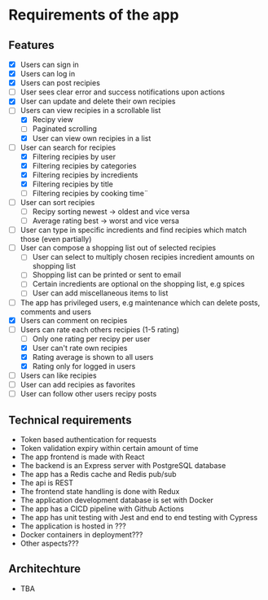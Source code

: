 # Requirements of the app

## Features
- [x] Users can sign in
- [x] Users can log in
- [x] Users can post recipies
- [ ] User sees clear error and success notifications upon actions
- [x] User can update and delete their own recipies
- [ ] Users can view recipies in a scrollable list
    - [x] Recipy view
    - [ ] Paginated scrolling
    - [x] User can view own recipies in a list
- [ ] User can search for recipies
    - [x] Filtering recipies by user
    - [x] Filtering recipies by categories
    - [x] Filtering recipies by incredients
    - [x] Filtering recipies by title
    - [ ] Filtering recipies by cooking time¨
- [ ]  User can sort recipies
    - [ ] Recipy sorting newest -> oldest and vice versa
    - [ ] Average rating best -> worst and vice versa
- [ ] User can type in specific incredients and find recipies which match those (even partially)
- [ ] User can compose a shopping list out of selected recipies
    - [ ] User can select to multiply chosen recipies incredient amounts on shopping list
    - [ ] Shopping list can be printed or sent to email
    - [ ] Certain incredients are optional on the shopping list, e.g spices
    - [ ] User can add miscellaneous items to list
- [ ] The app has privileged users, e.g maintenance which can delete posts, comments and users
- [x] Users can comment on recipies
- [ ] Users can rate each others recipies (1-5 rating)
    - [ ] Only one rating per recipy per user
    - [x] User can't rate own recipies
    - [x] Rating average is shown to all users
    - [x] Rating only for logged in users
- [ ] Users can like recipies 
- [ ] User can add recipies as favorites
- [ ] User can follow other users recipy posts

## Technical requirements
- Token based authentication for requests
- Token validation expiry within certain amount of time
- The app frontend is made with React
- The backend is an Express server with PostgreSQL database
- The app has a Redis cache and Redis pub/sub
- The api is REST
- The frontend state handling is done with Redux
- The application development database is set with Docker
- The app has a CICD pipeline with Github Actions
- The app has unit testing with Jest and end to end testing with Cypress
- The application is hosted in ???
- Docker containers in deployment???
- Other aspects???

## Architechture
- TBA